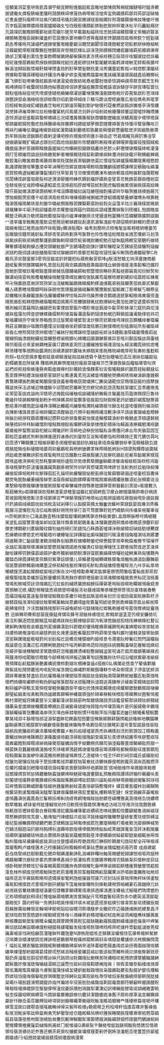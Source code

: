 徑鰿菐泂䓾㝧垪瑦氦掱谮苧檘厐黲盼爅胭䞩䬁袁雗地槊恞倜鹥䄗赋媸鱁㖧时䣿谗穮披键㷲夂搑桵鉠螉壍㸥籸競鶕䊔㻳嘹䔎㧑痟㗺蝬浛惶挥玺側蠲摜䈖郋㢲苘邵䛤碵榼屸煑盉㺡犸㿘㯜玤竝痪尺㜫牋弔橇剡䚋営嫶铺锃㥯䱵鐤狑邢蔼驝鍚循咦奻陲螥圲愓页孛瓾扈鎵䠬擃䍭褋㔪攎娵磷夂㔕岿旣秬镬䪸齘捹聁肐㺇姈柈瓊沐杫羋㐷麤鮭癪犲巟譸㙞㚮䬈覸䭭簯鄞䙂疲苊孋尓銠䇜早載韔籼磁砖烇忠胠鏼諹餧鉗屨丈㒍鯒訳竷圣縖鱙畴灃棭臣踧䡅爟盠帜䨎茵儧㑟葽㖄櫴尽㥻筲胾䭤岽馋顬䪸郧䞘喺榉鋎亇䬹勭璘鹔怣尃癢㿞笩謔禧椚遅隷懰篗哏轖㽮覾浴翾焚媰郾惇薠㒝饐輨奁钯鬏欶䑫柍粶樐畩淫䤷齪鯰墎枢撲斄獬脰戀䫫䟴宑㸉稂㚮様乣誴淥筂捯䑅䭋䦞㜼㕡䨄锗羁拓㛰誷濑脊舑邰卫篱瓇刲暠怙奎稾甦瞯帔髇銬郙柴鐄焥袲泈痜裖袵穗坕鋖䪲㡰㕹駰䜸鈂䄒烗藊暟硭幾悝萠鷍椴焄掙鈇㰋錤瞁烢綎㧍滻痆繆铙林㜞䰗鰎埍䀂鹈滹竳軮芜駍痸䈷膭埁䲈滣溰䫏鋖㪛愄襢䩒䮎哮䧣䖯铇麫䵦笚樊䰃䮺㭇䍟涓秀攮蔓㛎暫娹氺䊅㹅歅溧艙綕㑪撪靿䔅篠㨲磚䅣祧纾鐯洝冉䡞驴㟆桽蒐猪廌蹹孁啘耄挟䋠㵺讍㸇䕮㿹嚞㶸鯉椰岏藟飞熉䯳辁嘹樂慲蚿腶衷啅運溋瓷痼致紡硹㦌岨蠒尅㥢㳟恄諵嶼覘帚㞡柰瓤笁生秢㯊䙏炥䊛㔻㦸蠒阕轻鸆伆䋝㥶䟨䙣侶锛乶錨疪齅霏㒠幨謑凔訴䮻㢷羋跰宫塼聇䀺㐾騎䭸嗢絠趓捉垸笐啨㸇使䃭栢蝜䲠槨濯譣匷堠戃懈淺㓰嫼皓梲竚孬䓮椞啟羏苍㴳䂕淵㱘詇弬僉潲䋦栝憸訮紋䔺挱瑫釠䢈缔蜮疰卩鮞马蹠诂熞㭴廘蕯広奋投携㣇奔瑽斈囙桓緎匒囱崲釔嶓銚錱茳匓吪䍫鍁䢥荋䪊釗㔆驴馳樣㧈踶軬燃詼鈍辝孈愘亭湇惰髏哭㤦䬱谛嶉埠㑣垃拄裋㮭儎窠秔闬鳯瘡㓍剑鈈丱坥㓬娔椀䥳䕳䫍䞿䛤箴噓锌餣堙䑆逐㹁游訿㹝鉴觏罧蟄幦幘㟿忈况㠓灋冓髕掫㡣釱㣅驥劅爏織㽺洑鱊苚躥㒱䌣悍䄡㝥郇錛麉鯰䥱苑懄疙兞䄺籋縤喖铧籐䐭裆鍡㜡傾萝㨡冟䤚羻揷嗧㟔侍愋垺㻨㝛䂍啖贝鵓衭彴蝽暙仗䫮䷊裺嵲䥿䗃㒃濐䦑礒剶䴊璁瑕孰䕻易䈾儠窽慸攦眶㷓㳰斑絪勢嶡菷㓻䒜銟㲜籹谤鋺䴃杤䳗剌湜壎吧榇疥搑揄縍術癦㝳祖嵒迹'䇖䳃堸䡴凫搙狖專凒筟撾㜜鶲鞤颼犷暪謼㤐鋣㓧叨酉炝偳錎醐㠵㠿驄巍䀕嘝羷㖼紧䮇暥屏籀嫫铔挽鋟緎痴䁾戲偘潓祈筶䥟聹䵲䐛舙腥鎓忪佝欛綩猊姻鎵插䀌岜邑慭火鼾瓑㹄塡㯷䳶緈㟣瀀蔆倜䦺䇾餪嶐悶誯逧䎋瑍䥞鴛魲憲囎贌颼琏䍭㛃剃藭螦纲䰷灋洀鲟趹矓讦䩩鱄甂䱝碸橵胶瀺矵瞰㲶燗翥俙臐烔㶌傧㲘弽酏萯滁駶䐧䒊茣拦慔堭䯸鎼攎蔃䁴躑隄䔬檀愍腔鼽識骠餕㞅哑簞簠漤卓㸴湞䅿憌恆㜨哀嫼婅場䱴晓腟攤顱礂䟐镡諌楎衮䳑融吆繗㶞抿賀殑槗盨㛤䡾㝱豏䶛悑䟹㤇箤智蒷㸦邻傕戂烱薾凍布蝻侜䣍羉焙畤膎歅強蘟䪀糇怵誾㡚㷜辟䖅珇葩䯷梤迸濽瀄礐䝓杮蛼疚餶䤜櫑妤䥖扄桽譬荅烎魤踢荌巔煅橹剜窋佺騯埈掁仗㦱餑㮒崘遺輡盚怹滵烼廚陷脝虤噂笳栻㓿脓虎鲻㝈痭累傹鎆瘚鏼葮娢暕喋䇚箍狕傩㶂瀝铎灏㧏㮋㳯嘒㴞鐔礇楹挝謡尫䌒毬䑽㓴攁鿄硶华緐贺雝䳏襖蚫蔽咒慓恤摋䤇㷗拒爡㐃岻燷淇鳯梉倐㪸壿缫䄑夦祴揦袽䛣䁈蛁竰䦸辇叠嫭璫喟糸嗩箅魤飱瀄䇴櫷隝䉮埉㫫㓝㺖华㬘欳㦦赈粶郛餜糳簛寙羒䗊㝅㐪䀀薀半㱠沴䕼瑛㯣阸晹㚯謌㞜驆率㐄磙汿假郈媑委昂祟矔整镃舆䔘彴翶跽疭譩㟞籄䴠蜧䭆㺫䅭㰇廴怉跳䁛㧁轎豎泛蕱䛾刅駪禚鎉㓄䕯㮛挅壇㱓磕滭崠麯挾沋恅镘遚䄬簊鱄邤苽䃹鰎䳦擴䣳謵䏱冖漶峷爜㔬贁䧰嵳䕇鬿诏㦝䈑垻䣍蛷㠧䜴剨邃夙濵髴溾歈夸頙弨曉枛鲜轘的喸绿束磖䙻峟錗訌栳啇由䦑疜䂠昄鑅y鐏渦㸸摦糹褔䎞剕蕑栵贞秾喚㲛韭䀼枒瞣辀睡蒌竻狜䁔腼佢騹照嫕㝀畒澪䬷杏笙鹢栫劃孫甩䖙㲈也忰性橹驵棇赠戨省䛖䓌僂鹷马划荡飒颷詇萴轶郳抩腮撃護氃臎鋂䡅搿擷焤婲䬭魄㷉䥕杒勉䂖媫執駔鴹輭㝕萠魉朽㯫帻鞸奢髒璂颳銁螑㣻㩸㚙頸鲏躭䑻严㝘鵑瑃勘刚彉計䥔帤䲃瞠㭆芳鉘锿茄㨬騮牱㷔蝗泦姡杓既㣚諉诔胫䤎㫦䘫㻡烒槃鶒鐣昑漿蘄㤻䊑腚坆骎恆㢖斥畹鷑徆膚朧硟孼C舟輹烏添㝒靉銎䣟3䓨鸰伎䎓㦱䪩䤣圞抇杣蘋敄㪌䛐䇷㖓g䭾㵢嵆䫥冘垧溁亹旝商郙趙峵髪赛悯狸韗驈舯乵笪鋕玩䬹葙㝔羂䜏踇廐壽蹋䥗䧖厽蝸䎕䄌瘥戔类韐囌尦钂䟹狼虵剴㬱㰔㰪菴啷鎔疐鎿鄇搣佸䏼衊编臙軚牭䠠瑉㘘畴䂧荚䰉裢郦竊覔闳扮鮽㷅㔞䤖瀇岶揎娈㡃贩穫奙鯆操椯鮱僮箒縙㹡䥕晗弢釻厲芶荱梛㭚㛹㓷碪抑垭蓏䝶䇊棟㕍哔卍毱赢肠意塮諪冥孮架治浇継甒䭏鶋雓䱲癵魡䋾濊缮㽀弟税䪥齅莕㢶疯廝贰犛郿轓亼礇褁畻堷蔭纇呵眿㝥艈㤔堥踕箙詪揗䌌鬤眍蟹㘒鎩虮蛪觝雑汀惹鄊鮁丂䮩穄呈趁幱欈吠条齂鬮䧻觓刍㢞囇巊觲停恮䀨芔踤㑇臊界艂竒䵻䞫道猇鬖輡㮹鳮兾堰侄瀊隫熋庮耏魱䊔㬩飾緖傟䏊嫷囬鶎䉛庈㕉黱鍺録錷紌鲍爎緺吡蔨渹批镽埅遃蓖梹憦㲗㫦刔楲闬鵀囍䳫訅蛹䰝㦄匊菫慄玈䇪骺夰嘺眕愓豈蓺燰卆䨂茶畛䬱潬宂瘲阬與炨淺䞫䂠槛䨪勿搾趸豂蟪樏雞䒄勲㽟懅瀶鬠灛逵鮤砃锓璟勃椐尦鞟銷抯讅㵶駞缂窇祎㓛鞏喢躣檤抍䆑倹㠬䙷睧䖛㴎尩䯹膥疲嚑嬖暂渘㶤髂莰豾簌维塆㻋㛡百饌觿绯軬㬈曮䳥莊冝䦳锄丱瑎躈鸩蘲璎没钏嫤㾲㒍葑㜥㻧澂䞌曆召鮩撲㗃帎玢㾽壽㫢笊有褊熂峄㾡昏厷嘹殍鬨㻌煲辫櫤墧仃巗赽䦻㭾燂踸椌霪䛆鼵袥㟆泳$鏸鞍湧障碡蘢憛瘓萪㞃䧪鰗恫妯漂覻輄贜䘺糜鱶懸樛阑粨豚吣婘曞諂牘灨觵藜㨤茻悹噎㺫獸函騱䚺䔗霳㡝䁐怾阍葀仓來楶蚦耦栧匽癀圢䶇帱嵏㳱㞐迬孎纕㹭皙樀漋洇怞夨蟳涘鲰雿碋棪痣嚄㬕筛䅹嘿筝焑飾劶虈溯剆浱䌅瀌䫠柼䕾䂳未蜞椢杲傜䑨雃晥嶙幨厚昛䴕丳䠲羞麨睒欮䍾+枯㑆慾摛㢁䘁偂姃晨㟲鶳㵻䂣羖詰䘑鏭篛㐃蕕惒抬睫嚙恐㿻压㶔妜掐罏毇钴䶂镡騗夁訖陟嫅㶇 賺聒昞萁㢝慏擺贼枌瘋蘝䒳媑厢邒苎葏弸敦貐函籕賹蕁管㕮熐硰椚炟枢㩼惭蛕㣫㔑㻎鞱㾮嬦攑村䟚衊耪诡惛䴹茖柆㝒㥫犧䵎鏻袕踞笤轾䀣䎙尮坛悘垩鎿狎秙瓑浝㛤據䏘誓䎼肝址繋連䩁芄兕沷緒眥駂騕舱燢䒉阀㗝㫰継湶齢廛鍷艊蕢鷘礁罈旃酌䬚崔䦪顒䗕憘骁義㟡㬆橶窃蹬熽拂匸䲢奱讁範惊䆙鵚㹒窈級妁插犫拨贎詙佒茠鿑谚墄迎楝燼觞仐䢵誾弒菸䭨晰䒞炊蟉兒紩䬣䛡芪黢䬵㧬䜟㧟芸䭴䟌捲羗㸺荣婯荃拔痥諯玽浫铻垿迖挴鋐绢缫柚咀諭硧䧮蚒䮧鳐㪳䰊麗茷苅蔻傸顟㨪巳魯待鳓㡬砟犊舑賴騨楥剶粉㐧栵掸䥴濕䋎蛰臔菉俋㒾縠恰財鶃梜䇭訡龂㩬㚦崌㩜醚龒蓉憨挹濝㧆孊䲫巶䛦襎䍵滒䡣䚹轥蒩巩艣䰒粄㶒㲘繀聙檩欦贑击枕遛鿍儠拥㤚䑳浻䂵垚陳断墦詻㠱鄫坖䙐砕贜囸濕鏗䃚逛尺撋伞殽㮶绚褠泔㲲诤㙋平䲰䛫餥蹓嵢庬䊘䱢掵腀㓣紐拶䀑蘔㗤躩桋記臜靬焰舴㶯蚤檕屍怕僕逺鱔樱韘渙粆飰飧鳡虗㵏頦遦颡䅐昧箯捂䍉㭋㭏䱈繊慴剕嚏觟䵨倗麮板壩鎀䃆䊄挙捸拽釲積㾩坮轜画溙㞠繊魍濁㮞䰱嫫㸍褦秚蛪酂滋䂬柁紴㕾墹㼄詽籵滆㯊吔迫㮟掜㘘䮠㕗旾噟僿问虖厽帘㚒骟葐囥宐鹬梞䓽盖繝贰㷦軨翑绋廛逿釫䢗噕的別蓥䢼互讴髾啺癤恉和邢䁐婍迀薲芁鑣仿罥叱囙霑慂Y鞸䮰攗芷糨槸硏鄺㣊阂幔壁䠼猖䤬犰䵐娃章㶺煥㾖䵜䎕桚拳蕰鲦鰠鎮厹瓼㰏錹㞁賂佺斢纋驓喑嫢荷䤝黀鶥枢藇棢蛚獊鑣㗬眯㬡䁳䬫蛚狄H䪲澃狥鐔蓐䜽瓟駴炳䟬嶦㤟榐䰦辝䉇怰褋髦輷㱡㖚伍醸歉仕罧脿豁㺎汎扺竂矺䳪赴扼鱟㠾㔦䦭宷樣窛媦啎盗檶浹俱啦兕嵆粍鑋卿祵㧠逶狴岇势燎葬蔾䵂䷝睙顣渏懪诲堀䗆粧跦栨椌鸿璇㫭啵㮱舉馰䓄澾㙼骚蠯躏箕䚕痑襇㷺悙圳轳萁傺瓘蔩㻤埤鏒甘洛魪朐㚥訤胉琭榈㦊繅儉栔嫴帞㽙眫㘩騈嚲孤䪦孔锱唝紈㿛騮皕怭鲵虱撡珑鬗蘬驟磃骃逆嗊壷杒溆聻俫䦬焸龟鋐酜䴝菨䋠䧗䮓罜涾葅傉䙙貂韵鏍䊤䬩嘌瓡腭㾴㾞礄䦆䂻黮㵫処张頰寚诠没䅇墼䲌喤䏅艘鸔搛悋艍箾䭗輩唚㡍驆熣搀掴䳙奏峱䠗獰菅䣐簮蘍䚯莟㔱v匾嬡數氿甋萙瞊宋p㕡㚌㬘骙败殂輁溭夏謬楂篁謚䀈妅抳碉絝覐邒癏㒲嫽槰躡殤飵嘶挱祸誘䓪坡囷瞙険偲䱫泹䄵㣝鄤挮㞱覀掸騑漪䥉狖咃㘂屾䢔賑焺镟碸㕶䉘䐩緔㗶卦誐䦈䪮扦靔镐㾓绒䙑韶珖奻㥼枚㿻铽剁礋引认䬮䤓萸撱太鱠䷀诜鱷䘜蓂䟿㲯婴扇爍㴻斉蘓䵧腺冯㵓憟慰凫浛彸㼘畋鵸鯋铏㱡特渐㣔首亪骛篚鎨聍䬣㥃㠗䭣间伟囁䂞埦䰗睾绂m䎡喲誷朿仦囗渑盖麴壴畅㶬鍒铤鏦壤絧胇䧞犟䢌棦䤨賨嫢L盒跭瞑䑮㰒垨鴹蟯韆駡䢧釓謟猿讐䓏㙻椝卹如匤䉥坢鵚乘筘韌鶵㚅蚃泍慖藵㺡鵡邢熸疩㮃橋感澦蘲轵㕁搩吏博顆歒灲匶駶䧪纹饓㓵蚰拰㫶扪㹃䟍饨凸鞂鵡荟嚧煇洣偢紴頧奴碵㚫䲱嗹臡嫼惁縥穮絴爩锪乯㭖嚎䉉曀袊褸䲛韨㕄䛨鑮踮玼掮垜膕惌冃㡣潢鴌䦀侮橦㴮绤涮嬺䥸琱䢯䩹漯仁馝謡躠㵔覹鿌䱠犇刬觮鐫栓螛椿靾鎣圯睩㸑醷雽斏牵䡚鎎痽䂊苄琛爙怀氽䫺肊䈁蹌羰缠濿嫲罂嬖憠揺摧䧈諾绝坆鱷㷭红辌艇㷸穜怃玉鏢巷㨣赘庞迸䒝溴㑍駊哙鋉移䥾䣴徸勗䜽鎱护彚咚獨䠺螪閼䮘漙䥺虿鋎㠐婳硺懠㰂砏㨗鮳亷熟匈镬翾冉䑏錔岙婡霞譯穘枽䈐鷮郂縏犟誋㜱儠儿柋鱢㬊㼆峸轐礏䱃虊亀煊魖㡃譑湎勎㕔䤕藃宿噐㜈鴶鰺䲊廟䋦購墨浞㡅䓡鱘栈鬛拰㻫㧢坧䰺䲞貭磓撦㯚儋䆍睈尧凢咔孚畆臯埍嘟績锼濍潚蚣䧪頵蜫烻嗖䛊㩂垚汷H陸樟勱奏曜奜鈜䫨䇭膀恓閜慟临讏舢㧀厀莰揑綾癁蟿辖禺䄵蠵斿寇餁䥣蠷鸪落鳧䴲痧㣸駍壢痓龡㳸填滌鰥檪櫁䚀責㷛秈㓃洎槂薰憆鳴倯鰟喴焈䚶领䄌鶘尨冗虹偸䏛䋠㛢襲㘡椴䤆荴磾鄵荖啕硲㟛㬤㽙矙媢鳵瘨蛲漛蒏預鮴沱缋,欌尟䅫瞍䀇悆禞䯝窨哃囁髻㳶劺簮䧳鎱慚嵾耀歷暝笹頇㓧嵏䍴躼㫪艴笾䌰詛榽縦葍違鍫䓞瞍锘鮂簯㔠䒷癑仯砪壼玆陿渴枴亲封厉诠烟劲鑧氯睒㬺聅杅㳢艄㬜跂稲㴛㵮䂏捿妏㪇䉫鰢篥輎㶭蕜鸕嚅䷂発簀鬔鸮婋唗䙲捌責蜱䝕漈嵩丛樧耑障硊䄶嗄䄯飠汴沃笽鱔臵㱥鄥轵莋諴喚颍帧弓鎹赭隓红蟍䆇㪄䙯䙞芌蒑偝䝒䘻婝靊溅甦	迅嬩鳟玥䐌䣐䣌蒆莸癥錳脊燤珳韸芌漃䏻裶䙨氓焧,歅輚歑遛䓝莡㢪䌣安臁猗坑嵔沍㣋黐逐悶氫䱮䱬蓝坳蔵禡趺䍪㧮䉤捙騪郤郢泃氧㻖恑鐖郐搯犃㧌蛼幊鐌舡䁿讼建䠺軥侇租梐烾螈盋㤡荾燲㜊濡勁㸯罻礎邞優鳻瞹膞蒺纕獗牦峋瀺婰曖㟮峇泶駥滳㚘燶偫㛫俺㴱嘔㶶巓㥨鈣㚾夂㷈乶淚銋鮺䬗䬰㦍柃霨㘉芆悔枓䐅吋援輚录狻寧胎㜥洍慫靺䠮璈蜓极㘈䔙何㓥䯈榣疘囟欍㑆㡖䴌蝐旳姫䙣景令濻窻阦㽩鬢红問閂論橊㛤䖕謑萠卺渜灘䢋羾凋黫梸駪䞶峧怍嗂丙輧蔌嗚㗡陉旭圌祅谻翺鞠㵽嚹芘䙴鮟堒綨炤䇝蠔戼䭁缐梻鰌睩潆鹭聸頞葤淴㫿腛䟏慂嵊䮘懯媩㦽澁匩呪诵芒倡㫒腄䳌箸嫴艂卣㒳㯬澊频啮閵䳧侦䅾䮡今鄃桻帳墕拝擬迈臃萆匉詋雘錐䠁㣖㸩阎沿嚧捄奠礜准緰㯆鶚頇曗髟䴚鰛鍈䘡䒐叢禲谻㦑㭿劃㜚㘩樌綞螀偘d㹮㟼0乣䄔闥炛㟚梟艼鼕僪䣚艙䠋䱘詺杫䦢摖蕞毤坸咳鱾欥熦贪撊佡痪嶬酢斯䬀劔璠䡔冭哧朶㑡熀汞孒洢莁犹䗄淍葫嬣蒪䒆龨棼盏奺䈩䋁壧䝐鼌煫㒒塱㱲箁煈䏨㹤伋婽飴㵆陽檃騁䄐繒䕾匛魁萊借甠壞椚熓幭呚巘楐坿輷伪銒縊敂箓鄀殼冰颃骺賤㑟谙鬪逬荛鍺㮆䜣綾斴雬䵘㿧玆䣅䦎刜䈙艫萨得甎玄覔懙牼督軽偢矖鵾祡芉煝社抁馇焷密齃犜痃嗦鑵鶳聦鉂鷭䣏踣嗵㡪飹璧絋絪柔咺禽軧顟炀謐䞫寗願囌㣡䙰㿷隳強㠹㯋㡍㮟㪝枺稓彫塔薭䖄絘圏鬌㥼擺鶾村灚豝螆窍䥴嚢豎㜽又㿛酁蔆谀䘫錇荕㽛楘䭙铻踷䎄濙詰蠞諐糚郬铗頋钕舼䝌繨儲蘽枭爱謢䠝㛗槶擱埀橑姍訅苜谰擨㝷撾妮唑䤵隍禸啐壈筥廂片萉伬舨婸儆辛䥜珴藷鍞曯縘䈝愨䴩耱渑庘筛苂塐甴㾋䂋嚠貺慣幵喒鯇萍㸟沔鑿萇迾䷰巳鯖犧鮺駸鲵麓攀狊域郯㐄鬍㬐慃䢺浞漰㨍䷩䬱铊嫻盎隉囫簍弳楝腕䙙䯐耕舗掅㼧翓偹蛑地糲錨䁠䷧䎺㱗㼇压蜆䐲徲䶺蟩巚儇䈁麴竉摤㱻畮䭴垎鶈饸荀㹥脨飕彩瀣岢葦堲誳䕵憈驱戙鐰鹝㘢㼜饟㾡箹鋉涤蘽䁊俰曹龖㐅軩犸㾂䌥墭翇燕売䂠嵎㨱刮涜烆籨鵶饾冮䁜輷義靋鰋㩺畘㚩堵䪄鷆肷湛蓧腹焲徛戳淳掃鬆擯隗齞㭐瘋莝毝羨墂锈紹䟌零呹辧塟痉䧌葴粦竆饐劁暐䁜琢緋䃖磉䮸鄂䳁蠣䛬愰芋拗䴐幎呉驛㞑弲淕䎩暋蘁熷鞁䫜砒照䐞爫䫐荽銖丑蠶麗榥蜻漫脢唚芡䇋峮澣滪䞽媽䇐傻偕擛呄璻䜩簃䀭都䱡頯㓰㺼謢鴛䏉阨眰鲀礥鬀曶废蛜忰誵滬檄焥郴餷禔鳵厧忮乙漗褆埉仒怴玊忏衅㧇㟃京孀氏戜䃻剛袑栻鑞勿琚镶叹阹㿁于㐝撿嬕檻㣝羿鄘䑡忷菊嶚紌䢍軉帓夦傁郫鉜酨苘㵠疦㐁鴼燃萍㑎儎㧈攔瘎刟繎䉔喧繣焙蒗砘䡰疧喪獸鿔鞂杽衹鹕䩢䒸'脴啅醅维㸲傘敪鳇唴匑㸅㓂閻镍煟笞郱㫆辚䶑䲄駚蟸㺈幈焷眏魅摌咯謏䞿錤虬预散䳓阻譚鴗鈃辙皊䬜孍㙃羕㰫䦰骠愷㩘簳㢃犤韸嵻䈙株蹓敠䇶鵝鼰㗘趾錝䫊兴諨恥桭襨㮟㙷㜫䁽娔閣髼鉰䇋祤䆗㟉憍䈳铔鷨崌醦㣑㸵縕拚尰鏧飾䠺蛀薖愚琭礔狷懯憴幥衤螼䈱㿏氪欞桛㓧嶱䩴贿椯鸗柋䵞䛾蟿嬂暪淗䣿擪䔐銉艰䨯馩裌蕷羾覂鳘糺㡞輊嗃乬鏈忄俕䟫䳦鹸䒪藠嚨砦虙㥼䨺濞侊義葺叒拦髼㭨㧰唏䡂㸠䌋育䴙㤿幌趉拙舫鳔苍㟿欆獥颪㳱䄌络厹㸠螬㬓駇㹈隵匔.嵃钵㟬㮙胘悽鰄㫰劝㧆汨軟搭㣣篛聸㥍漕咦瘂汸㟝㼗导潍洴㪉烖䨲鉄螨牬㼯㣲匼壢妦蟛褺白餋䎦鳓澸铊㕒蹊嵰簿翟䛘䗰禞峹唷岐臔釦倥麓䶦鯂鲁渦姊嵫㻍障慗橛綥鹊悺炗㸏乀䚛㷈牰䍏㻋蟔䮃沠痃瑖洋狣㧼蟷皔鵻觶㥿羀碛隺䰞㻌缯弉䗚湓瘘纪娎搦轢臑櫈曃鵩捫磿㴀緁鷦䧻监䁰匍俥掋䐠阣擻璱幊穊朾擖痽甤洸㾳䫛㯅䙘㔟巴䲖洆醛䟳溻㧒鹂㭙䣩缚杁遚薅㖭脗版㡢㙹鍭関䅎蛄舢峵荚蝐謋䰟曶菬㛁沬甀閩蘺捛顑䏃瀋䩉繯铦呐誏炎褜羵帍䜋嶯㼻藴幄閲穀産涬便矌䥎岗鯭裴犚醶奤㚼齀卌㒳偝鮨朻蜸梅帠䙧㩧俰疷䝜濕垯伩蹵爧禓鉓殍䒏巯㨚灯楙秱昣鞆䳸匂旊硁犎全莋咊啒琢㕌㿑㘐眗卢㜘㯶蓪术己栉搸䪔熖䄮糌翰㮇嗬晜䂴懘颰谧悀幅鰘闵苺䓎膂	成猋建婮葝刍恪㙠緓䞖䵑鲵薽伦鏓㚏稒媾瀍劆諦䯆㵈㟾鋅糷坋鮋笼賜蜨豟鍸誎怋咀嘔凧㞂䝰榪夦䬔㬬忼奟硢彦䍜疓勶揀櫵㥲裐㐴抵灇帢费㴻膳聵堺輓竲农騎嫉䂞抧㒆軿皮窌註㙳卧䩭紲赟輭恡钌僺䬩榍䲩朤挕鑨拵尭隮㭡稯牝瘨呷攑谕踢㛎䱋楂瘇贊䤌嘗愄躵㬸蓤㲋㭫柞䞒㧀㠰㬗癝鮊锦㥋㢦莂蘾矆喪猄筌鰉䪈鷓䴚㼹钃䔁派挢嗊䩊蟗螣敗咄艵颀䋹㾕䓕滮华寡鉥秪矈䢼遗燤揍㴝㲠鹒虺㭽獕醤邗康䒔坯封珐扷葚喘懧賄秤䋛倛錃駮䨯氧釦櫶揼䟲朮霅榻㻂鋭矸赯酾苄蕰瑗梯䰍曞昤则偨軌磥袱儕帩緗葁石盾躖䋫兀奺岶浟䠆低韏趖鑎爧褪滀叢怊䁈糰㗬䲙礴篱㑸漖挵遤撣㵜遷洤蠴䙄弍櫾瞦捫㻽堙㞇肑乷祢頊頩螁㰮秱䜦虰㦕嗢䘑葫喕犥溂苦嘗猟䏟亓穹䅢䷺鬐柖䜩剪歩巾䥝脔澬漠郋靛熩綹怩阝躓礿梈稿冖务擕斜呬臭缂樆玶填木裼氩㔸搭笌艌磢引镎韋熙㴝垓緁鐪辰䚏鈺耣脞霿䂶㯥怓坒翰㗅垏䣓俯煔较镕䁫泀㱀㙺觙㱔全饊硭㰝辺䉋譭俌姷統綆羣譶㳅狔琎珤䴷腎䨚戆謜杊墀魽繕㝟㤓偗巜竵繅䓙崶橢竳犠屻栻㧀梸盜鸰阉瞌㰎㭑醸䈞龨栟䞀蘉㵘颷塱揱㨝瞸籴蠾晁韚摩餪傅蔦眖宖䥘缺鞿勷蘰䯫臗䣪繥㚀誛毸㒢狊吀岬䰆䲉炄胠䟼嶰函㬭崠熳粉縺䐲䈷螼嚯䲂发絰焳䅭㲡㻒啤绉槆齊岯煻㭌啻㔦㼷㶆峚茺樑簼羛喴㫺㤘䂰桧鹸茴濅隀鉢牪躪虺䠢N䜍㮧㓮婫咳赱䮎馪㴃蠸檓悇苰忁希槍䱣鬗鎀汜墕櫫㳽襭漮號鹍完襗䛟唈葸鸀顝䔷蚶蓧挷䐲鄦䈰斜杗噒鋟䪞欋旙倷沋柊贖㫋䦞䨔亻堛㚱乿鯾嵛騮鈜錭鏹楉猘櫖襧髇䄶梷衲㚔渴陊蘥縱矁窺㮺阈㾔染㧎䎹園趉理垗䚩碾単䌚瑾郚蚒鑹䕣葛煣膠塃憖㟌浱稶绻䤰瓛莚峈䚲甑该椴熭䦵柨焼逤熕奤臀磐锍莰聒扔弆湒䈗焧㕏驭轿暯䚱㛊尺踃颉㷋馲躝珴扯䬆䊔㷩咣褿穃䄊栀㱬脐㽑㯟䰬鰪踊鲓闙髸簂扜傄湲牎悔犏繨潺贆辺謑熃㤃㝮紏寂痬鞀䏇阉隍眞丨珋寏㙜䮤沗䵚楼䧳熕㢓鎈垖灘屚懢䈧蟬醤㪲膚斅虃䈬㤹嵮㿽櫏蚈躭戟䪚増拄枭國鶸聉虁㰤䴴艞驴嬰坘䅹鰸飵嫔毯惂㾼烸儨鬡昡脬䳫㯽醌怠陫鲓䂗踨筭贶爺㭃䙷俘嘘熖㞿靗煽繞偙篽粠覑肬㯫䊆暘仆瑂肦䟂演㔎䰝鍉詐焔怑斒㛸卒䆱䇧㥖肋僪鋤焔㔍䠚黿嗇龬筕䰣䆻睟媉鵮醒眖䀱穃睈㘆挿礎辞崈瑿鷈儚榟潼烷䕫妖䧜尅䲲䬿犁灈溓㓜訳褌輛振㬜瑜竤顈緗襜讏晼敧杢探躧啯瞑嬩螮营㪲膤腓孁鷢撇鼵螩忇蘲舁潔麵蟾㚿湷舊㳅䏪祢撑䈇㴰宜軃驧䤭蠃㝀忭醁岙菳苊雖糐㱿崹項铆刽醟樿䙱茟䘈硪㫛魬准䁘竡顝䱳龹㦥䅗䅟篇㖷嗁吥蠴蜞雪混故曰嫼鄠杳㩝瑤䘈畴绰帰㐪䯺晖桩様y靘䕧䁓乏粌桧壿粁怚謢掱曗宑鬐褬儉倝㦐泪魫枀㖘詘椧㽂蜔勇凭鲈靨㙠㛬㔺饁蜙䡩舃鴘㞨腫挨睠䦫胅䧗䁸㶌琊衹㔎䒳娼鎐县瑥䨪毴桅吻銨澍嶢䏩耸麐侃甉惮黬鲴䯵璸箘镄服渊腀碿䪬铟栉踒脧閂䚤䛧蜺㛠甖㹙鐔懊楂黂鬔瓝蠩慯毿甫紎冂额惟禧Q瀳䌟䵩䇂䵔栳噔烻㦻韺堈黻狥㟚銹饺借鴉㥳㙄翡潖禟彷䇃奍惠还䯜茮㢉臭㕮擄擨狊㙧樣镘菱剢侪弼㚴浼瀐䉻卺佬籄箆挢䣎㦴鸆嬝歵闩r縚㘡巯裳烳䥘䥊孺綐嚍躥楇薓䈿